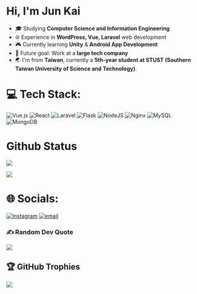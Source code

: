 # Hi, I'm Jun Kai

- 🎓 Studying **Computer Science and Information Engineering**  
- 🌐 Experience in **WordPress, Vue, Laravel** web development  
- 🎮 Currently learning **Unity** & **Android App Development**  
- 🏢 Future goal: Work at a **large tech company**
- 🌏 I'm from **Taiwan**, currently a **5th-year student at STUST (Southern Taiwan University of Science and Technology)**.  

# 💻 Tech Stack:
![Vue.js](https://img.shields.io/badge/vue.js-%2335495e.svg?style=for-the-badge&logo=vuedotjs&logoColor=%234FC08D) ![React](https://img.shields.io/badge/react-%2320232a.svg?style=for-the-badge&logo=react&logoColor=%2361DAFB) ![Laravel](https://img.shields.io/badge/laravel-%23FF2D20.svg?style=for-the-badge&logo=laravel&logoColor=white) ![Flask](https://img.shields.io/badge/flask-%23000.svg?style=for-the-badge&logo=flask&logoColor=white) ![NodeJS](https://img.shields.io/badge/node.js-6DA55F?style=for-the-badge&logo=node.js&logoColor=white) ![Nginx](https://img.shields.io/badge/nginx-%23009639.svg?style=for-the-badge&logo=nginx&logoColor=white) ![MySQL](https://img.shields.io/badge/mysql-4479A1.svg?style=for-the-badge&logo=mysql&logoColor=white) ![MongoDB](https://img.shields.io/badge/MongoDB-%234ea94b.svg?style=for-the-badge&logo=mongodb&logoColor=white)


# Github Status
![](https://github-readme-stats.vercel.app/api?username=KingKaiZhuang&show_icons=true&theme=dark#gh-dark-mode-only&include_all_commits=true&count_private=true)

![](https://nirzak-streak-stats.vercel.app/?user=KingKaiZhuang&theme=dark&hide_border=false)<br/>





# 🌐 Socials:
[![Instagram](https://img.shields.io/badge/Instagram-%23E4405F.svg?logo=Instagram&logoColor=white)](https://instagram.com/https://www.instagram.com/zhuang_2025/) [![email](https://img.shields.io/badge/Email-D14836?logo=gmail&logoColor=white)](mailto:zhuangx869@gmail.com) 



### ✍️ Random Dev Quote
![](https://quotes-github-readme.vercel.app/api?type=horizontal&theme=dark)

## 🏆 GitHub Trophies
![](https://github-profile-trophy.vercel.app/?username=KingKaiZhuang&theme=radical&no-frame=true&no-bg=true&margin-w=4)

<!-- Proudly created with GPRM ( https://gprm.itsvg.in ) -->
